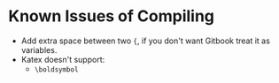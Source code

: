 # Known Issues of Compiling

* Add extra space between two `{`, if you don't want Gitbook treat it as variables.
* Katex doesn't support:
    * `\boldsymbol`

